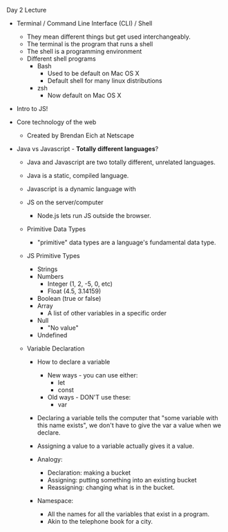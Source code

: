 Day 2 Lecture

- Terminal / Command Line Interface (CLI) / Shell
    - They mean different things but get used interchangeably.
    - The terminal is the program that runs a shell
    - The shell is a programming environment
    - Different shell programs
        - Bash
            - Used to be default on Mac OS X 
            - Default shell for many linux distributions
        - zsh
            - Now default on Mac OS X


- Intro to JS!

- Core technology of the web
    - Created by Brendan Eich at Netscape

- Java vs Javascript - **Totally different languages**?
    - Java and Javascript are two totally different, unrelated languages.
    - Java is a static, compiled language.
    - Javascript is a dynamic language with 
    
    - JS on the server/computer
        - Node.js lets run JS outside the browser.

    - Primitive Data Types
        - "primitive" data types are a language's fundamental data type. 
    - JS Primitive Types
        - Strings
        - Numbers
            - Integer (1, 2, -5, 0, etc)
            - Float (4.5, 3.14159)
        - Boolean (true or false)
        - Array
            - A list of other variables in a specific order
        - Null
            - "No value"
        - Undefined

    - Variable Declaration
        - How to declare a variable
            - New ways - you can use either:
                - let
                - const
            - Old ways - DON'T use these:
                - var

        - Declaring a variable tells the computer that "some variable with this name exists", we don't have to give the var a value when we declare.
        - Assigning a value to a variable actually gives it a value.
        - Analogy:
            - Declaration: making a bucket
            - Assigning: putting something into an existing bucket
            - Reassigning: changing what is in the bucket.
        - Namespace:
            - All the names for all the variables that exist in a program.
            - Akin to the telephone book for a city.